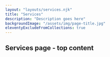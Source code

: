 ```yaml
---
layout: "layouts/services.njk"
title: "Services"
description: "Description goes here"
backgroundImage: "/assets/img/page-title.jpg"
eleventyExcludeFromCollections: true
---
```


## Services page - top content
